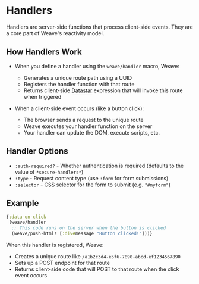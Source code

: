 # Handlers

Handlers are server-side functions that process client-side
events. They are a core part of Weave's reactivity model.

## How Handlers Work

- When you define a handler using the `weave/handler` macro, Weave:
    - Generates a unique route path using a UUID
    - Registers the handler function with that route
    - Returns client-side [Datastar](https://data-star.dev/)
      expression that will invoke this route when triggered

- When a client-side event occurs (like a button click):
    - The browser sends a request to the unique route
    - Weave executes your handler function on the server
    - Your handler can update the DOM, execute scripts, etc.

## Handler Options

- `:auth-required?` - Whether authentication is required (defaults to
  the value of `*secure-handlers*`)
- `:type` - Request content type (use `:form` for form submissions)
- `:selector` - CSS selector for the form to submit (e.g. `"#myform"`)

## Example

```clojure
{:data-on-click
 (weave/handler
  ;; This code runs on the server when the button is clicked
  (weave/push-html! [:div#message "Button clicked!"]))}
```

When this handler is registered, Weave:

 - Creates a unique route like `/a1b2c3d4-e5f6-7890-abcd-ef1234567890`
 - Sets up a POST endpoint for that route
 - Returns client-side code that will POST to that route when the
   click event occurs
